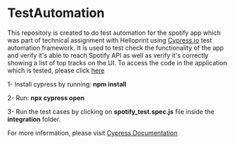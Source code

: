 
# TestAutomation
This repository is created to do test automation for the spotify app which was part of technical assignment with Helloprint using [Cypress.io](https://www.cypress.io/) test automation framework. It is used to test check the functionality of the app and verify it's able to reach Spotify API as well as verify it's correctly showing a list of top tracks on the UI. To access the code in the application which is tested, please click [here](https://github.com/tahe-ahmed/react-spotify-player)





  1- Install cypress by running: **npm install**



  2- Run: **npx cypress open**



  3- Run the test cases by clicking on **spotify_test.spec.js** file inside the **integration** folder.

For more information, please visit [Cypress Documentation](https://docs.cypress.io/guides/getting-started/installing-cypress.html#Opening-Cypress)
